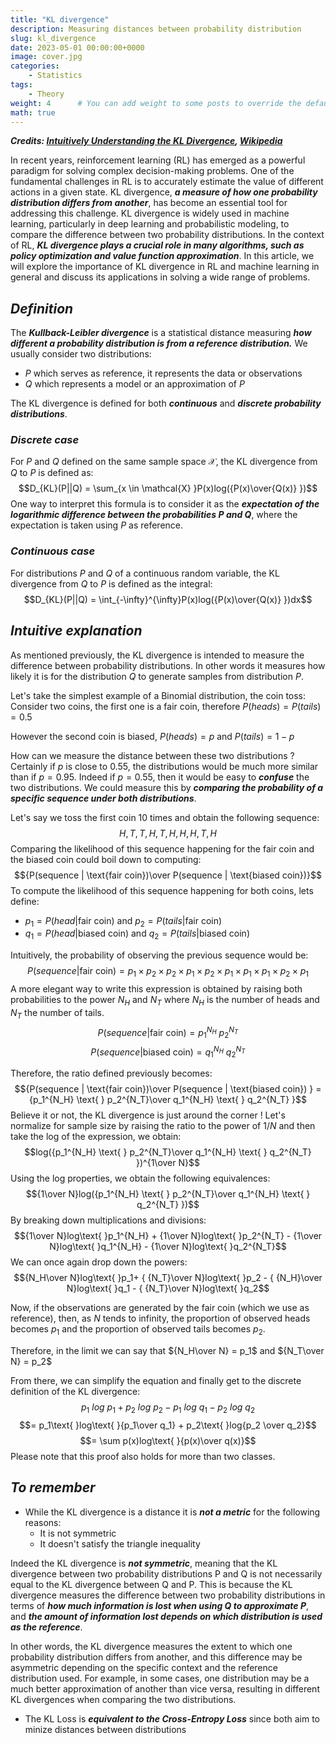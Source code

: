 ```yaml
---
title: "KL divergence"
description: Measuring distances between probability distribution
slug: kl_divergence
date: 2023-05-01 00:00:00+0000
image: cover.jpg
categories:
    - Statistics
tags: 
    - Theory
weight: 4      # You can add weight to some posts to override the default sorting (date descending)
math: true
---
```


***Credits: [Intuitively Understanding the KL Divergence](https://www.youtube.com/watch?v=SxGYPqCgJWM), [Wikipedia](https://en.wikipedia.org/wiki/Kullback–Leibler_divergence)***

In recent years, reinforcement learning (RL) has emerged as a powerful paradigm for solving complex decision-making problems. One of the fundamental challenges in RL is to accurately estimate the value of different actions in a given state.
KL divergence, ***a measure of how one probability distribution differs from another***, has become an essential tool for addressing this challenge. KL divergence is widely used in machine learning, particularly in deep learning and probabilistic modeling, to compare the difference between two probability distributions.
In the context of RL, ***KL divergence plays a crucial role in many algorithms, such as policy optimization and value function approximation***. In this article, we will explore the importance of KL divergence in RL and machine learning in general and discuss its applications in solving a wide range of problems.

## ***Definition***

The ***Kullback-Leibler divergence*** is a statistical distance measuring ***how different a probability distribution is from a reference distribution.***
We usually consider two distributions:

* $P$ which serves as reference, it represents the data or observations
* $Q$ which represents a model or an approximation of $P$

The KL divergence is defined for both ***continuous*** and ***discrete probability distributions***.

### ***Discrete case***

For $P$ and $Q$ defined on the same sample space $\mathcal{X}$, the KL divergence from $Q$ to $P$ is defined as:
$$D_{KL}(P||Q) = \sum_{x \in \mathcal{X} }P(x)log({P(x)\over{Q(x)} })$$
One way to interpret this formula is to consider it as the ***expectation of the logarithmic difference between the probabilities $P$ and $Q$***, where the expectation is taken using $P$ as reference.

### ***Continuous case***

For distributions $P$ and $Q$ of a continuous random variable, the KL divergence from $Q$ to $P$ is defined as the integral:
$$D_{KL}(P||Q) = \int_{-\infty}^{\infty}P(x)log({P(x)\over{Q(x)} })dx$$

## ***Intuitive explanation***

As mentioned previously, the KL divergence is intended to measure the difference between probability distributions. In other words it measures how likely it is for the distribution $Q$ to generate samples from distribution $P$.

Let's take the simplest example of a Binomial distribution, the coin toss:
Consider two coins, the first one is a fair coin, therefore $P(heads) = P(tails) = 0.5$

However the second coin is biased, $P(heads)=p$ and $P(tails)=1-p$

How can we measure the distance between these two distributions ? Certainly if $p$ is close to 0.55, the distributions would be much more similar than if $p=0.95$.
Indeed if $p=0.55$, then it would be easy to ***confuse*** the two distributions. We could measure this by ***comparing the probability of a specific sequence under both distributions***.

Let's say we toss the first coin 10 times and obtain the following sequence:
$$H,T,T,H,T,H,H,H,T,H$$
Comparing the likelihood of this sequence happening for the fair coin and the biased coin could boil down to computing:
$${P(sequence | \text{fair coin})\over P(sequence | \text{biased coin})}$$
To compute the likelihood of this sequence happening for both coins, lets define:

* $p_1 = P(head|\text{fair coin})$ and  $p_2 = P(tails|\text{fair coin})$
* $q_1 = P(head|\text{biased coin})$ and  $q_2 = P(tails|\text{biased coin})$

Intuitively, the probability of observing the previous sequence would be:
$$P(sequence|\text{fair coin}) =  p_1\times p_2\times p_2\times p_1\times p_2\times p_1\times p_1\times p_1\times p_2\times p_1$$
A more elegant way to write this expression is obtained by raising both probabilities to the power $N_H$ and $N_T$ where $N_H$ is the number of heads and $N_T$ the number of tails.
$$P(sequence|\text{fair coin}) = p_1^{N_H} \text{ } p_2^{N_T}$$
$$P(sequence|\text{biased coin}) = q_1^{N_H} \text{ } q_2^{N_T}$$

Therefore, the ratio defined previously becomes:
$${P(sequence | \text{fair coin})\over P(sequence | \text{biased coin}) } = {p_1^{N_H} \text{ } p_2^{N_T}\over q_1^{N_H} \text{ } q_2^{N_T} }$$
Believe it or not, the KL divergence is just around the corner ! Let's normalize for sample size by raising the ratio to the power of $1/N$ and then take the log of the expression, we obtain:
$$log({p_1^{N_H} \text{ } p_2^{N_T}\over q_1^{N_H} \text{ } q_2^{N_T} })^{1\over N}$$
Using the log properties, we obtain the following equivalences:
$${1\over N}log({p_1^{N_H} \text{ } p_2^{N_T}\over q_1^{N_H} \text{ } q_2^{N_T} })$$ By breaking down multiplications and divisions:
$${1\over N}log\text{ }p_1^{N_H} + {1\over N}log\text{ }p_2^{N_T} - {1\over N}log\text{ }q_1^{N_H} - {1\over N}log\text{ }q_2^{N_T}$$
We can once again drop down the powers:
$${N_H\over N}log\text{ }p_1+ { {N_T}\over N}log\text{ }p_2 - { {N_H}\over N}log\text{ }q_1 - { {N_T}\over N}log\text{ }q_2$$

Now, if the observations are generated by the fair coin (which we use as reference), then, as $N$ tends to infinity, the proportion of observed heads becomes $p_1$ and the proportion of observed tails becomes $p_2$.

Therefore, in the limit we can say that ${N_H\over N} = p_1$ and ${N_T\over N} = p_2$

From there, we can simplify the equation and finally get to the discrete definition of the KL divergence:
$$p_1\text{ }log\text{ }p_1+ p_2\text{ }log\text{ }p_2 - p_1\text{ }log\text{ }q_1 - p_2\text{ }log\text{ }q_2$$
$$= p_1\text{ }log\text{ }{p_1\over q_1} + p_2\text{ }log{p_2 \over q_2}$$
$$= \sum p(x)log\text{ }{p(x)\over q(x)}$$
Please note that this proof also holds for more than two classes.

## ***To remember***

* While the KL divergence is a distance it is ***not a metric*** for the following reasons:
  * It is not symmetric
  * It doesn't satisfy the triangle inequality

 Indeed the KL divergence is ***not symmetric***, meaning that the KL divergence between two probability distributions P and Q is not necessarily equal to the KL divergence between Q and P. This is because the KL divergence measures the difference between two probability distributions in terms of ***how much information is lost when using Q to approximate P***, and ***the amount of information lost depends on which distribution is used as the reference***.

 In other words, the KL divergence measures the extent to which one probability distribution differs from another, and this difference may be asymmetric depending on the specific context and the reference distribution used. For example, in some cases, one distribution may be a much better approximation of another than vice versa, resulting in different KL divergences when comparing the two distributions.

* The KL Loss is ***equivalent to the Cross-Entropy Loss*** since both aim to minize distances between distributions
